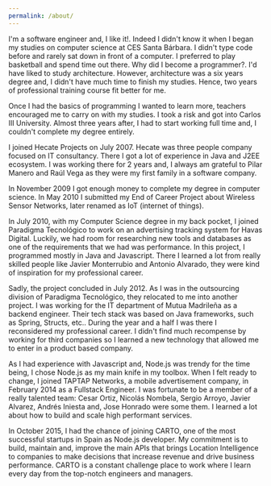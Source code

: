 ```yaml
---
permalink: /about/
---
```


I'm a software engineer and, I like it!. Indeed I didn't know it when I began my studies on computer science at CES Santa Bárbara. I didn't type code before and rarely sat down in front of a computer. I preferred to play basketball and spend time out there. Why did I become a programmer?. I'd have liked to study architecture. However, architecture was a six years degree and, I didn't have much time to finish my studies. Hence, two years of professional training course fit better for me.

Once I had the basics of programming I wanted to learn more, teachers encouraged me to carry on with my studies. I took a risk and got into Carlos III University. Almost three years after, I had to start working full time and, I couldn't complete my degree entirely.

I joined Hecate Projects on July 2007. Hecate was three people company focused on IT consultancy. There I got a lot of experience in Java and J2EE ecosystem. I was working there for 2 years and, I always am grateful to Pilar Manero and Raúl Vega as they were my first family in a software company.

In November 2009 I got enough money to complete my degree in computer science. In May 2010 I submitted my End of Career Project about Wireless Sensor Networks, later renamed as IoT (internet of things).

In July 2010, with my Computer Science degree in my back pocket, I joined Paradigma Tecnológico to work on an advertising tracking system for Havas Digital. Luckily, we had room for researching new tools and databases as one of the requirements that we had was performance. In this project, I programmed mostly in Java and Javascript. There I learned a lot from really skilled people like Javier Monterrubio and Antonio Alvarado, they were kind of inspiration for my professional career.

Sadly, the project concluded in July 2012. As I was in the outsourcing division of Paradigma Tecnológico, they relocated to me into another project. I was working for the IT department of Mutua Madrileña as a backend engineer. Their tech stack was based on Java frameworks, such as Spring, Structs, etc.. During the year and a half I was there I reconsidered my professional career. I didn't find much recompense by working for third companies so I learned a new technology that allowed me to enter in a product based company.

As I had experience with Javascript and, Node.js was trendy for the time being, I chose Node.js as my main knife in my toolbox. When I felt ready to change, I joined TAPTAP Networks, a mobile advertisement company, in February 2014 as a Fullstack Engineer. I was fortunate to be a member of a really talented team: Cesar Ortiz, Nicolás Nombela, Sergio Arroyo, Javier Alvarez, Andrés Iniesta and, Jose Honrado were some them. I learned a lot about how to build and scale high performant services.

In October 2015, I had the chance of joining CARTO, one of the most successful startups in Spain as Node.js developer. My commitment is to build, maintain and, improve the main APIs that brings Location Intelligence to companies to make decisions that increase revenue and drive business performance. CARTO is a constant challenge place to work where I learn every day from the top-notch engineers and managers.
